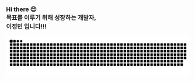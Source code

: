 ### Hi there 😊 <br> 목표를 이루기 위해 성장하는 개발자, <br> 이정민 입니다!!!

<img src="https://github.com/dlwjdals5600/dlwjdals5600/blob/output/github-contribution-grid-snake.svg"/>
